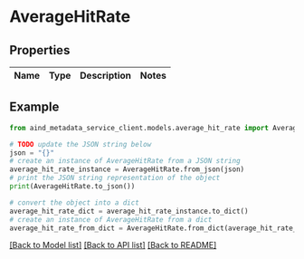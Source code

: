 # AverageHitRate


## Properties

Name | Type | Description | Notes
------------ | ------------- | ------------- | -------------

## Example

```python
from aind_metadata_service_client.models.average_hit_rate import AverageHitRate

# TODO update the JSON string below
json = "{}"
# create an instance of AverageHitRate from a JSON string
average_hit_rate_instance = AverageHitRate.from_json(json)
# print the JSON string representation of the object
print(AverageHitRate.to_json())

# convert the object into a dict
average_hit_rate_dict = average_hit_rate_instance.to_dict()
# create an instance of AverageHitRate from a dict
average_hit_rate_from_dict = AverageHitRate.from_dict(average_hit_rate_dict)
```
[[Back to Model list]](../README.md#documentation-for-models) [[Back to API list]](../README.md#documentation-for-api-endpoints) [[Back to README]](../README.md)


